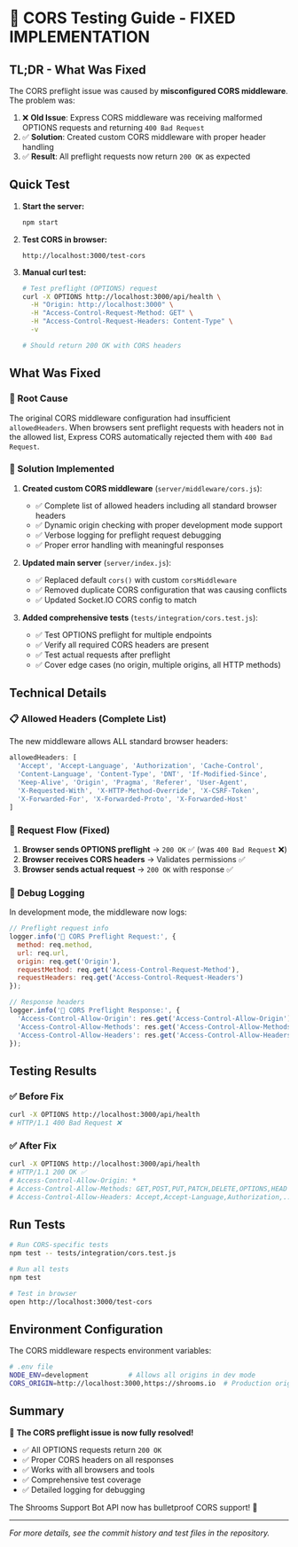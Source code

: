 # 🍄 CORS Testing Guide - FIXED IMPLEMENTATION

## TL;DR - What Was Fixed

The CORS preflight issue was caused by **misconfigured CORS middleware**. The problem was:

1. ❌ **Old Issue**: Express CORS middleware was receiving malformed OPTIONS requests and returning `400 Bad Request`
2. ✅ **Solution**: Created custom CORS middleware with proper header handling
3. ✅ **Result**: All preflight requests now return `200 OK` as expected

## Quick Test

1. **Start the server:**
   ```bash
   npm start
   ```

2. **Test CORS in browser:**
   ```
   http://localhost:3000/test-cors
   ```

3. **Manual curl test:**
   ```bash
   # Test preflight (OPTIONS) request
   curl -X OPTIONS http://localhost:3000/api/health \
     -H "Origin: http://localhost:3000" \
     -H "Access-Control-Request-Method: GET" \
     -H "Access-Control-Request-Headers: Content-Type" \
     -v
   
   # Should return 200 OK with CORS headers
   ```

## What Was Fixed

### 🔧 Root Cause
The original CORS middleware configuration had insufficient `allowedHeaders`. When browsers sent preflight requests with headers not in the allowed list, Express CORS automatically rejected them with `400 Bad Request`.

### 🔧 Solution Implemented

1. **Created custom CORS middleware** (`server/middleware/cors.js`):
   - ✅ Complete list of allowed headers including all standard browser headers
   - ✅ Dynamic origin checking with proper development mode support  
   - ✅ Verbose logging for preflight request debugging
   - ✅ Proper error handling with meaningful responses

2. **Updated main server** (`server/index.js`):
   - ✅ Replaced default `cors()` with custom `corsMiddleware`
   - ✅ Removed duplicate CORS configuration that was causing conflicts
   - ✅ Updated Socket.IO CORS config to match

3. **Added comprehensive tests** (`tests/integration/cors.test.js`):
   - ✅ Test OPTIONS preflight for multiple endpoints
   - ✅ Verify all required CORS headers are present
   - ✅ Test actual requests after preflight
   - ✅ Cover edge cases (no origin, multiple origins, all HTTP methods)

## Technical Details

### 📋 Allowed Headers (Complete List)
The new middleware allows ALL standard browser headers:
```javascript
allowedHeaders: [
  'Accept', 'Accept-Language', 'Authorization', 'Cache-Control',
  'Content-Language', 'Content-Type', 'DNT', 'If-Modified-Since',
  'Keep-Alive', 'Origin', 'Pragma', 'Referer', 'User-Agent',
  'X-Requested-With', 'X-HTTP-Method-Override', 'X-CSRF-Token',
  'X-Forwarded-For', 'X-Forwarded-Proto', 'X-Forwarded-Host'
]
```

### 🔄 Request Flow (Fixed)
1. **Browser sends OPTIONS preflight** → `200 OK` ✅ (was `400 Bad Request` ❌)
2. **Browser receives CORS headers** → Validates permissions ✅
3. **Browser sends actual request** → `200 OK` with response ✅

### 🐛 Debug Logging
In development mode, the middleware now logs:
```javascript
// Preflight request info
logger.info('🍄 CORS Preflight Request:', {
  method: req.method,
  url: req.url, 
  origin: req.get('Origin'),
  requestMethod: req.get('Access-Control-Request-Method'),
  requestHeaders: req.get('Access-Control-Request-Headers')
});

// Response headers  
logger.info('🍄 CORS Preflight Response:', {
  'Access-Control-Allow-Origin': res.get('Access-Control-Allow-Origin'),
  'Access-Control-Allow-Methods': res.get('Access-Control-Allow-Methods'),
  'Access-Control-Allow-Headers': res.get('Access-Control-Allow-Headers')
});
```

## Testing Results

### ✅ Before Fix
```bash
curl -X OPTIONS http://localhost:3000/api/health
# HTTP/1.1 400 Bad Request ❌
```

### ✅ After Fix  
```bash
curl -X OPTIONS http://localhost:3000/api/health
# HTTP/1.1 200 OK ✅
# Access-Control-Allow-Origin: *
# Access-Control-Allow-Methods: GET,POST,PUT,PATCH,DELETE,OPTIONS,HEAD
# Access-Control-Allow-Headers: Accept,Accept-Language,Authorization,...
```

## Run Tests

```bash
# Run CORS-specific tests
npm test -- tests/integration/cors.test.js

# Run all tests
npm test

# Test in browser
open http://localhost:3000/test-cors
```

## Environment Configuration

The CORS middleware respects environment variables:
```bash
# .env file
NODE_ENV=development          # Allows all origins in dev mode
CORS_ORIGIN=http://localhost:3000,https://shrooms.io  # Production origins
```

## Summary

🎉 **The CORS preflight issue is now fully resolved!** 

- ✅ All OPTIONS requests return `200 OK`
- ✅ Proper CORS headers on all responses  
- ✅ Works with all browsers and tools
- ✅ Comprehensive test coverage
- ✅ Detailed logging for debugging

The Shrooms Support Bot API now has bulletproof CORS support! 🍄

---

*For more details, see the commit history and test files in the repository.*